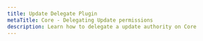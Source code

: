 ```yaml
---
title: Update Delegate Plugin
metaTitle: Core - Delegating Update permissions
description: Learn how to delegate a update authority on Core
---
```

